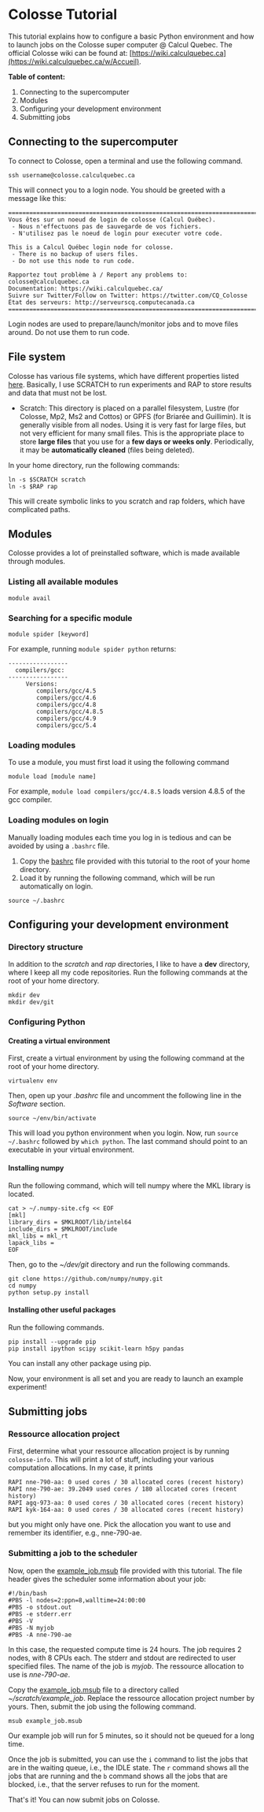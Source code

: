 # Colosse Tutorial

This tutorial explains how to configure a basic Python environment and how to launch jobs on the Colosse super computer @ Calcul Quebec. The official Colosse wiki can be found at: [https://wiki.calculquebec.ca](https://wiki.calculquebec.ca/w/Accueil).

**Table of content:**
1. Connecting to the supercomputer
2. Modules
3. Configuring your development environment
4. Submitting jobs

## Connecting to the supercomputer

To connect to Colosse, open a terminal and use the following command.
```
ssh username@colosse.calculquebec.ca
```
This will connect you to a login node. You should be greeted with a message like this:
```
===========================================================================
Vous êtes sur un noeud de login de colosse (Calcul Québec).
 - Nous n'effectuons pas de sauvegarde de vos fichiers.
 - N'utilisez pas le noeud de login pour executer votre code.

This is a Calcul Québec login node for colosse.
 - There is no backup of users files.
 - Do not use this node to run code.

Rapportez tout problème à / Report any problems to: colosse@calculquebec.ca
Documentation: https://wiki.calculquebec.ca/
Suivre sur Twitter/Follow on Twitter: https://twitter.com/CQ_Colosse
État des serveurs: http://serveurscq.computecanada.ca
===========================================================================
```

Login nodes are used to prepare/launch/monitor jobs and to move files around. Do not use them to run code.

## File system

Colosse has various file systems, which have different properties listed [here](https://wiki.calculquebec.ca/w/Utiliser_l%27espace_de_stockage/en#tab=tab2). Basically, I use SCRATCH to run experiments and RAP to store results and data that must not be lost.

* Scratch: This directory is placed on a parallel filesystem, Lustre (for Colosse, Mp2, Ms2 and Cottos) or GPFS (for Briarée and Guillimin). It is generally visible from all nodes. Using it is very fast for large files, but not very efficient for many small files. This is the appropriate place to store **large files** that you use for a **few days or weeks only**. Periodically, it may be **automatically cleaned** (files being deleted).

In your home directory, run the following commands:
```
ln -s $SCRATCH scratch
ln -s $RAP rap
```
This will create symbolic links to you scratch and rap folders, which have complicated paths.

## Modules

Colosse provides a lot of preinstalled software, which is made available through modules.

### Listing all available modules
`module avail`

### Searching for a specific module
`module spider [keyword]`

For example, running `module spider python` returns:
```
-----------------
  compilers/gcc:
-----------------
     Versions:
        compilers/gcc/4.5
        compilers/gcc/4.6
        compilers/gcc/4.8
        compilers/gcc/4.8.5
        compilers/gcc/4.9
        compilers/gcc/5.4
```

### Loading modules

To use a module, you must first load it using the following command
```
module load [module name]
```

For example, `module load compilers/gcc/4.8.5` loads version 4.8.5 of the gcc compiler.

### Loading modules on login

Manually loading modules each time you log in is tedious and can be avoided by using a `.bashrc` file. 

1. Copy the [bashrc](.bashrc) file provided with this tutorial to the root of your home directory. 
2. Load it by running the following command, which will be run automatically on login.
```
source ~/.bashrc
```

## Configuring your development environment

### Directory structure

In addition to the *scratch* and *rap* directories, I like to have a **dev** directory, where I keep all my code repositories. Run the following commands at the root of your home directory.
```
mkdir dev
mkdir dev/git
```

### Configuring Python

#### Creating a virtual environment

First, create a virtual environment by using the following command at the root of your home directory.
```
virtualenv env
```
Then, open up your *.bashrc* file and uncomment the following line in the *Software* section.
```
source ~/env/bin/activate
```
This will load you python environment when you login. Now, run `source ~/.bashrc` followed by `which python`. The last command should point to an executable in your virtual environment. 

#### Installing numpy

Run the following command, which will tell numpy where the MKL library is located.
```
cat > ~/.numpy-site.cfg << EOF
[mkl]
library_dirs = $MKLROOT/lib/intel64
include_dirs = $MKLROOT/include
mkl_libs = mkl_rt
lapack_libs =
EOF
```

Then, go to the *~/dev/git* directory and run the following commands.
```
git clone https://github.com/numpy/numpy.git
cd numpy
python setup.py install
```

#### Installing other useful packages

Run the following commands.
```
pip install --upgrade pip
pip install ipython scipy scikit-learn h5py pandas
```
You can install any other package using pip.

Now, your environment is all set and you are ready to launch an example experiment!

## Submitting jobs

### Ressource allocation project

First, determine what your ressource allocation project is by running `colosse-info`. This will print a lot of stuff, including your various computation allocations. In my case, it prints
```
RAPI nne-790-aa: 0 used cores / 30 allocated cores (recent history)
RAPI nne-790-ae: 39.2049 used cores / 180 allocated cores (recent history)
RAPI agq-973-aa: 0 used cores / 30 allocated cores (recent history)
RAPI kyk-164-aa: 0 used cores / 30 allocated cores (recent history)
```
but you might only have one. Pick the allocation you want to use and remember its identifier, e.g., nne-790-ae.

### Submitting a job to the scheduler
Now, open the [example_job.msub](example_job.msub) file provided with this tutorial. The file header gives the scheduler some information about your job:
```
#!/bin/bash
#PBS -l nodes=2:ppn=8,walltime=24:00:00
#PBS -o stdout.out
#PBS -e stderr.err
#PBS -V
#PBS -N myjob
#PBS -A nne-790-ae
```
In this case, the requested compute time is 24 hours. The job requires 2 nodes, with 8 CPUs each. The stderr and stdout are redirected to user specified files. The name of the job is *myjob*. The ressource allocation to use is *nne-790-ae*.

Copy the [example_job.msub](example_job.msub) file to a directory called *~/scratch/example_job*. Replace the ressource allocation project number by yours. Then, submit the job using the following command.
```
msub example_job.msub
```
Our example job will run for 5 minutes, so it should not be queued for a long time.

Once the job is submitted, you can use the `i` command to list the jobs that are in the waiting queue, i.e., the IDLE state. The `r` command shows all the jobs that are running and the `b` command shows all the jobs that are blocked, i.e., that the server refuses to run for the moment.

That's it! You can now submit jobs on Colosse.
